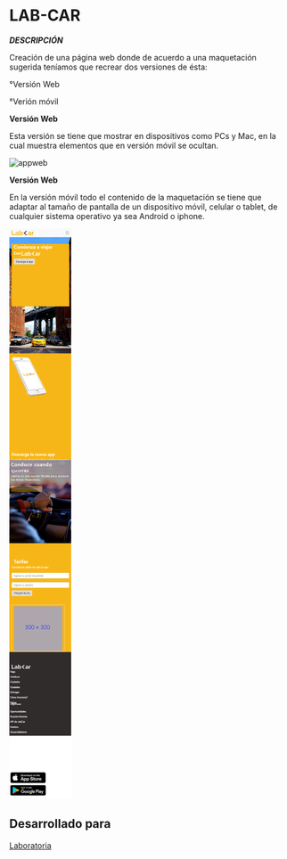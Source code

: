 # LAB-CAR

***DESCRIPCIÓN***

Creación de una página web donde de acuerdo a una maquetación  sugerida teníamos que recrear dos versiones de ésta:

°Versión Web

°Verión móvil

****Versión Web****

Esta versión se tiene que mostrar en dispositivos como PCs y Mac, en la cual muestra elementos que en versión móvil se ocultan.

  ![appweb](https://user-images.githubusercontent.com/32876693/38838474-ded47bc8-419b-11e8-96f4-5a6772ef06fc.png)

****Versión Web****

En la versión móvil todo el contenido de la maquetación se tiene que adaptar al tamaño de pantalla de un dispositivo móvil, celular o tablet, de cualquier sistema operativo ya sea Android o  iphone.

![wesión Web](assets/images/appmovil.png)


## Desarrollado para 
[Laboratoria](http://laboratoria.la)
